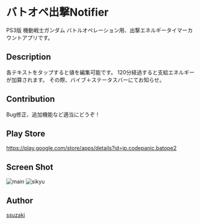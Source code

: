 バトオペ出撃Notifier
====

PS3版 機動戦士ガンダム バトルオペレーション用、出撃エネルギータイマーカウントアプリです。

## Description
各テキストをタップすると値を編集可能です。
120分経過すると支給エネルギーが加算されます。
その際、バイブ＋ステータスバーにてお知らせ。

## Contribution
Bug修正、追加機能など適当にどうぞ！

## Play Store
https://play.google.com/store/apps/details?id=jp.codepanic.batope2

## Screen Shot
![main](https://github.com/ssuzaki/temp_images/blob/master/batope/main.png)
![sikyu](https://github.com/ssuzaki/temp_images/blob/master/batope/sikyu.png)

## Author
[ssuzaki](https://github.com/ssuzaki)

